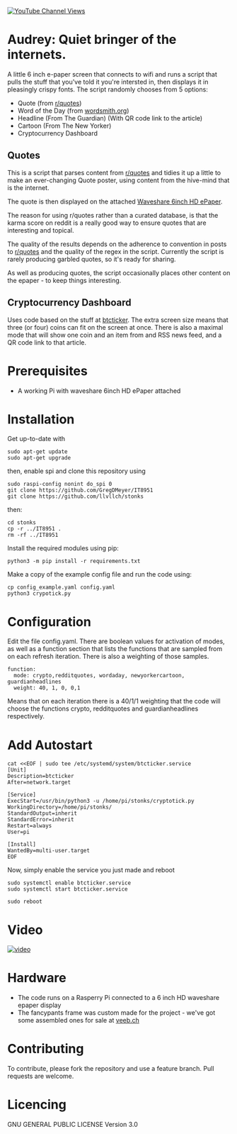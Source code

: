 [![YouTube Channel Views](https://img.shields.io/youtube/channel/views/UCz5BOU9J9pB_O0B8-rDjCWQ?label=YouTube&style=social)](https://www.youtube.com/channel/UCz5BOU9J9pB_O0B8-rDjCWQ)

# Audrey: Quiet bringer of the internets.

A little 6 inch e-paper screen that connects to wifi and runs a script that pulls the stuff that you've told it you're intersted in, then displays it in pleasingly crispy fonts. The script randomly chooses from 5 options:

- Quote (from [r/quotes](https://reddit.com/r/quotes))
- Word of the Day (from [wordsmith.org](https://wordsmith.org))
- Headline (From The Guardian) (With QR code link to the article)
- Cartoon (From The New Yorker)
- Cryptocurrency Dashboard

## Quotes

This is a script that parses content from [r/quotes](https://reddit.com/r/quotes) and tidies it up a little to make an ever-changing Quote poster, using content from the hive-mind that is the internet.

The quote is then displayed on the attached [Waveshare 6inch HD ePaper](https://www.waveshare.com/6inch-hd-e-paper-hat.htm).

The reason for using r/quotes rather than a curated database, is that the karma score on reddit is a really good way to ensure quotes that are interesting and topical. 

The quality of the results depends on the adherence to convention in posts to [r/quotes](https://reddit.com/r/quotes) and the quality of the regex in the script. Currently the script is rarely producing garbled quotes, so it's ready for sharing. 

As well as producing quotes, the script occasionally places other content on the epaper - to keep things interesting.

## Cryptocurrency Dashboard

Uses code based on the stuff at [btcticker](http://github.com/llvllch/btcticker). The extra screen size means that three (or four) coins can fit on the screen at once. There is also a maximal mode that will show one coin and an item from and RSS news feed, and a QR code link to that article.


# Prerequisites

- A working Pi with waveshare 6inch HD ePaper attached

# Installation

Get up-to-date with
    
    sudo apt-get update
    sudo apt-get upgrade

then, enable spi and clone this repository using

    sudo raspi-config nonint do_spi 0
    git clone https://github.com/GregDMeyer/IT8951
    git clone https://github.com/llvllch/stonks

then:

    cd stonks
    cp -r ../IT8951 .
    rm -rf ../IT8951
    
Install the required modules using pip:

    python3 -m pip install -r requirements.txt

Make a copy of the example config file and run the code using:

    cp config_example.yaml config.yaml
    python3 crypotick.py
    
# Configuration

Edit the file config.yaml. There are boolean values for activation of modes, as well as a function section that lists the functions that are sampled from on each refresh iteration. There is also a weighting of those samples. 

```
function: 
  mode: crypto,redditquotes, wordaday, newyorkercartoon, guardianheadlines
  weight: 40, 1, 0, 0,1  
```
Means that on each iteration there is a 40/1/1 weighting that the code will choose the functions crypto, redditquotes and guardianheadlines respectively.

# Add Autostart


```
cat <<EOF | sudo tee /etc/systemd/system/btcticker.service
[Unit]
Description=btcticker
After=network.target

[Service]
ExecStart=/usr/bin/python3 -u /home/pi/stonks/cryptotick.py
WorkingDirectory=/home/pi/stonks/
StandardOutput=inherit
StandardError=inherit
Restart=always
User=pi

[Install]
WantedBy=multi-user.target
EOF
```
Now, simply enable the service you just made and reboot
```  
sudo systemctl enable btcticker.service
sudo systemctl start btcticker.service

sudo reboot
```

# Video

[![video](https://img.youtube.com/vi/-270Nn1V2hQ/0.jpg)](https://www.youtube.com/watch?v=Xv8eyp-LJJk)

# Hardware

- The code runs on a Rasperry Pi connected to a 6 inch HD waveshare epaper display
- The fancypants frame was custom made for the project - we've got some assembled ones for sale at [veeb.ch](https://www.veeb.ch/store/p/tickerxl)

# Contributing

To contribute, please fork the repository and use a feature branch. Pull requests are welcome.

# Licencing

GNU GENERAL PUBLIC LICENSE Version 3.0

